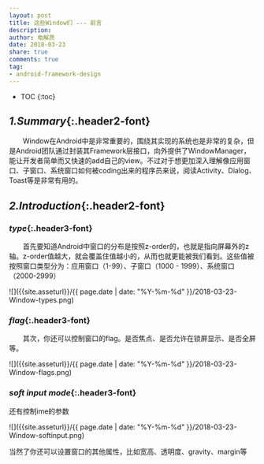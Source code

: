 ```yaml
---
layout: post
title: 这些Window们 --- 前言
description: 
author: 电解质
date: 2018-03-23
share: true
comments: true
tag:
- android-framework-design
---
```

* TOC
{:toc}
## *1.Summary*{:.header2-font}
&emsp;&emsp;Window在Android中是非常重要的，围绕其实现的系统也是非常的复杂，但是Android团队通过封装其Framework层接口，向外提供了WindowManager，能让开发者简单而又快速的add自己的view。不过对于想更加深入理解像应用窗口、子窗口、系统窗口如何被coding出来的程序员来说，阅读Activity、Dialog、Toast等是非常有用的。

## *2.Introduction*{:.header2-font}


### *type*{:.header3-font}

&emsp;&emsp;首先要知道Android中窗口的分布是按照z-order的，也就是指向屏幕外的z轴。z-order值越大，就会覆盖住值越小的，从而也就更能被我们看到。这些值被按照窗口类型分为：应用窗口（1-99）、子窗口（1000 - 1999）、系统窗口（2000-2999）

<!-- ![]({{site.asseturl}}/{{ page.date | date: "%Y-%m-%d" }}/2018-03-23-Window-Zorder.png) -->
![]({{site.asseturl}}/{{ page.date | date: "%Y-%m-%d" }}/2018-03-23-Window-types.png)
<!-- 
|应用窗口 | 子窗口 |系统窗口|
|---|---|----|
|TYPE_BASE_APPLICATION|TYPE_APPLICATION_PANEL |TYPE_STATUS_BAR|
|TYPE_APPLICATION|TYPE_APPLICATION_MEDIA |TYPE_SEARCH_BAR|
|TYPE_APPLICATION_STARTING|TYPE_APPLICATION_SUB_PANEL|TYPE_PHONE|
|TYPE_DRAWN_APPLICATION|TYPE_APPLICATION_ATTACHED_DIALOG|TYPE_SYSTEM_ALERT|
      | |TYPE_APPLICATION_MEDIA_OVERLAY  |TYPE_KEYGUARD |
       | |TYPE_APPLICATION_ABOVE_SUB_PANEL |TYPE_TOAST|
       |                             ||TYPE_SYSTEM_OVERLAY|
       |                          ||TYPE_PRIORITY_PHONE|
       |                             ||TYPE_SYSTEM_DIALOG|
       |                            ||TYPE_KEYGUARD_DIALOG|
       |                             ||TYPE_SYSTEM_ERROR|
       |                             ||TYPE_INPUT_METHOD|
       |                             || TYPE_INPUT_METHOD_DIALOG|
       |                             ||TYPE_WALLPAPER|
       |                             ||TYPE_STATUS_BAR_PANEL|
       |                             ||TYPE_SECURE_SYSTEM_OVERLAY|
       |                             ||TYPE_DRAG|
       |                             ||TYPE_STATUS_BAR_SUB_PANEL|
       |                             ||TYPE_POINTER|
       |                             ||TYPE_NAVIGATION_BAR|
       |                             ||TYPE_VOLUME_OVERLAY|
       |                             ||TYPE_BOOT_PROGRESS|
       |                             ||TYPE_INPUT_CONSUMER|
       |                             ||TYPE_DREAM|
       |                             ||TYPE_NAVIGATION_BAR_PANEL|
       |                             ||TYPE_DISPLAY_OVERLAY|
       |                             ||TYPE_MAGNIFICATION_OVERLAY|
       |                             ||TYPE_PRIVATE_PRESENTATION|
       |                             ||TYPE_VOICE_INTERACTION|
       |                             ||TYPE_ACCESSIBILITY_OVERLAY|
       |                             ||TYPE_VOICE_INTERACTION_STARTING|
       |                             ||TYPE_DOCK_DIVIDER|
       |                             ||TYPE_QS_DIALOG|
       |                             ||TYPE_SCREENSHOT|
       |                             ||TYPE_PRESENTATION|
       |                             ||TYPE_APPLICATION_OVERLAY|
{:.inner-borders} -->


### *flag*{:.header3-font}
&emsp;&emsp;其次，你还可以控制窗口的flag。是否焦点、是否允许在锁屏显示、是否全屏等。

![]({{site.asseturl}}/{{ page.date | date: "%Y-%m-%d" }}/2018-03-23-Window-flags.png)


### *soft input mode*{:.header3-font}
还有控制ime的参数

![]({{site.asseturl}}/{{ page.date | date: "%Y-%m-%d" }}/2018-03-23-Window-softinput.png)


当然了你还可以设置窗口的其他属性，比如宽高、透明度、gravity、margin等
